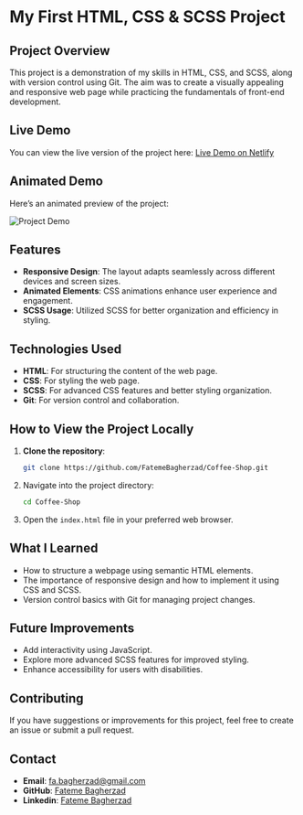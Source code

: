 # My First HTML, CSS & SCSS Project

## Project Overview

This project is a demonstration of my skills in HTML, CSS, and SCSS, along with version control using Git. The aim was to create a visually appealing and responsive web page while practicing the fundamentals of front-end development.

## Live Demo

You can view the live version of the project here: [Live Demo on Netlify](https://fateme-coffee-shop.netlify.app)

## Animated Demo

Here’s an animated preview of the project:

![Project Demo](gif/coffee-shop.gif)

## Features

- **Responsive Design**: The layout adapts seamlessly across different devices and screen sizes.
- **Animated Elements**: CSS animations enhance user experience and engagement.
- **SCSS Usage**: Utilized SCSS for better organization and efficiency in styling.

## Technologies Used

- **HTML**: For structuring the content of the web page.
- **CSS**: For styling the web page.
- **SCSS**: For advanced CSS features and better styling organization.
- **Git**: For version control and collaboration.

## How to View the Project Locally

1. **Clone the repository**:
   ```bash
   git clone https://github.com/FatemeBagherzad/Coffee-Shop.git
   ```
2. Navigate into the project directory:
   ```bash
   cd Coffee-Shop
   ```
3. Open the `index.html` file in your preferred web browser.

## What I Learned

- How to structure a webpage using semantic HTML elements.
- The importance of responsive design and how to implement it using CSS and SCSS.
- Version control basics with Git for managing project changes.

## Future Improvements

- Add interactivity using JavaScript.
- Explore more advanced SCSS features for improved styling.
- Enhance accessibility for users with disabilities.

## Contributing

If you have suggestions or improvements for this project, feel free to create an issue or submit a pull request.

## Contact

- **Email**: fa.bagherzad@gmail.com
- **GitHub**: [Fateme Bagherzad](https://github.com/FatemeBagherzad)
- **Linkedin**: [Fateme Bagherzad](https://www.linkedin.com/in/fatemeh-bagherzad/)
